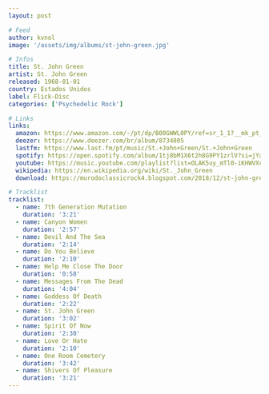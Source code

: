 ```yaml
---
layout: post

# Feed
author: kvnol
image: '/assets/img/albums/st-john-green.jpg'

# Infos
title: St. John Green
artist: St. John Green
released: 1968-01-01
country: Estados Unidos
label: Flick-Disc
categories: ['Psychedelic Rock']

# Links
links:
  amazon: https://www.amazon.com/-/pt/dp/B00GWWL0PY/ref=sr_1_1?__mk_pt_BR=%C3%85M%C3%85%C5%BD%C3%95%C3%91&dchild=1&keywords=St.+John+Green&qid=1617243815&s=music&sr=1-1
  deezer: https://www.deezer.com/br/album/8734805
  lastfm: https://www.last.fm/pt/music/St.+John+Green/St.+John+Green
  spotify: https://open.spotify.com/album/1tj8bM1X6t2h8G9PY1zrlV?si=jYaE5Vo7RsupY20zAHVJ4g
  youtube: https://music.youtube.com/playlist?list=OLAK5uy_mTl0-iKHWVXc0XloC_GbFBnH-AQzpp0c8
  wikipedia: https://en.wikipedia.org/wiki/St._John_Green
  download: https://murodoclassicrock4.blogspot.com/2018/12/st-john-green-1968.html

# Tracklist
tracklist:
  - name: 7th Generation Mutation
    duration: '3:21'
  - name: Canyon Women
    duration: '2:57'
  - name: Devil And The Sea
    duration: '2:14'
  - name: Do You Believe
    duration: '2:10'
  - name: Help Me Close The Door
    duration: '0:58'
  - name: Messages From The Dead
    duration: '4:04'
  - name: Goddess Of Death
    duration: '2:22'
  - name: St. John Green
    duration: '3:02'
  - name: Spirit Of Now
    duration: '2:30'
  - name: Love Or Hate
    duration: '2:10'
  - name: One Room Cemetery
    duration: '3:42'
  - name: Shivers Of Pleasure
    duration: '3:21'
---
```

